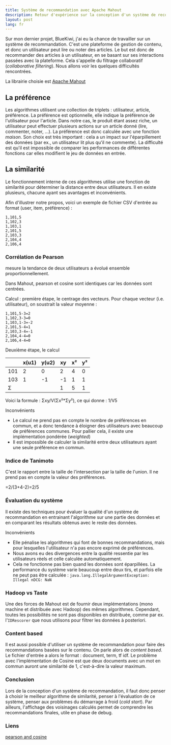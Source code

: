 ```yaml
---
title: Système de recommandation avec Apache Mahout
description: Retour d'expérience sur la conception d'un système de recommandation avec Apache Mahout
layout: post
lang: fr
---
```

Sur mon dernier projet, BlueKiwi, j'ai eu la chance de
travailler sur un système de recommandation. C'est une plateforme de gestion de contenu, et donc un
utilisateur peut lire ou noter des articles. Le but est donc de recommander des articles à un
utilisateur, en se basant sur ses interactions passées avec la plateforme. Cela s'appelle du
filtrage collaboratif (*collaborative filtering*). Nous allons voir les quelques difficultés
rencontrées.

La librairie choisie est [Apache Mahout](http://mahout.apache.org/)

## La préférence

Les algorithmes utilisent une collection de triplets : utilisateur, article, préférence. La
préférence est optionnelle, elle indique la préférence de l'utilisateur pour l'article. Dans notre
cas, le produit étant assez riche, un utilisateur peut effectuer plusieurs actions sur un article
donné (lire, commenter, noter, …). La préférence est donc calculée avec une fonction *maison*. Son
choix est très important : cela a un impact sur l'éparpillement des données (par ex., un utilisateur
lit plus qu'il ne commente). La difficulté est qu'il est impossible de comparer les performances de
différentes fonctions car elles modifient le jeu de données en entrée.

## La similarité

Le fonctionnement interne de ces algorithmes utilise une fonction de similarité pour déterminer la
distance entre deux utilisateurs. Il en existe plusieurs, chacune ayant ses avantages et
inconvénients.

Afin d'illustrer notre propos, voici un exemple de fichier CSV d'entrée au format (user, item,
préférence) :

```
1,101,5
1,102,3
1,103,1
2,101,5
2,103,3
2,104,4
2,106,4
```

### Corrélation de Pearson

mesure la tendance de deux utilisateurs a évolué ensemble proportionnellement.

Dans Mahout, pearson et cosine sont identiques car les données sont centrées.

Calcul : première étape, le centrage des vecteurs. Pour chaque vecteur (i.e. utilisateur), on
soustrait la valeur moyenne :

```
1,101,5-3=2
1,102,3-3=0
1,103,1-3=-2
2,101,5-4=1
2,103,3-4=-1
2,104,4-4=0
2,106,4-4=0
```

Deuxième étape, le calcul

|     | x(u1) | y(u2) | xy  | x²  | y²  |
|-----|-------|-------|-----|-----|-----|
| 101 | 2     | 0     | 2   | 4   | 0   |
| 103 | 1     | -1    | -1  | 1   | 1   |
| Σ   |       |       | 1   | 5   | 1   |

Voici la formule : Σxy/V(Σx²\*Σy²), ce qui donne : 1/V5

Inconvénients

-   Le calcul ne prend pas en compte le nombre de préférences en commun, et a donc tendance à
    éloigner des utilisateurs avec beaucoup de préférences communes. Pour pallier cela, il existe
    une implémentation pondérée (*weighted*)
-   Il est impossible de calculer la similarité entre deux utilisateurs ayant une seule préférence
    en commun.

### Indice de Tanimoto

C'est le rapport entre la taille de l'intersection par la taille de l'union. Il ne prend pas en
compte la valeur des préférences.

=2/(3+4-2)=2/5

### Évaluation du système

Il existe des techniques pour évaluer la qualité d'un système de recommandation en entrainant
l'algorithme sur une partie des données et en comparant les résultats obtenus avec le reste des
données.

Inconvénients

-   Elle pénalise les algorithmes qui font de bonnes recommandations, mais pour lesquelles
    l'utilisateur n'a pas encore exprimé de préférences.
-   Nous avons eu des divergences entre la qualité ressentie par les utilisateurs réels et celle
    calculée automatiquement.
-   Cela ne fonctionne pas bien quand les données sont éparpillées. La performance du système varie
    beaucoup entre deux tirs, et parfois elle ne peut pas être calculée :
    `java.lang.IllegalArgumentException: Illegal nDCG: NaN`

### Hadoop vs Taste

Une des forces de Mahout est de fournir deux implémentations (mono machine et distribuée avec
Hadoop) des mêmes algorithmes. Cependant, toutes les possibilités ne sont pas disponibles en
distribuée, comme par ex. l'`IDRescorer` que nous utilisons pour filtrer les données à posteriori.

### Content based

Il est aussi possible d'utiliser un système de recommandation pour faire des recommandations basées
sur le contenu. On parle alors de *content based*. Le fichier d'entrée a alors le format : document,
term, tf idf. Le problème avec l'implémentation de Cosine est que deux documents avec un mot en
commun auront une similarité de 1, c'est-à-dire la valeur maximum.

### Conclusion

Lors de la conception d'un système de recommandation, il faut donc penser à choisir le meilleur
algorithme de similarité, penser à l'évaluation de ce système, penser aux problèmes du démarrage à
froid (*cold start*). Par ailleurs, l'affichage des voisinages calculés permet de comprendre les
recommandations finales, utile en phase de debug.

### Liens

[pearson and
cosine](http://brenocon.com/blog/2012/03/cosine-similarity-pearson-correlation-and-ols-coefficients/)
